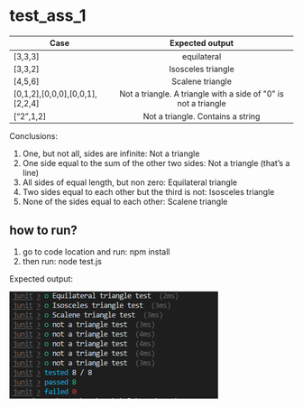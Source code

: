 
# test_ass_1


| Case          | Expected output |
| ---------- |:---------: | 
| [3,3,3]       | equilateral |
| [3,3,2]   | Isosceles triangle |  
| [4,5,6] | Scalene triangle |
| [0,1,2],[0,0,0],[0,0,1],[2,2,4] | Not a triangle. A triangle with a side of "0" is not a triangle    |  
| [“2”,1,2] | Not a triangle. Contains a string      |   


Conclusions:

1. One, but not all, sides are infinite: Not a triangle
2. One side equal to the sum of the other two sides: Not a triangle (that’s a line)
3. All sides of equal length, but non zero: Equilateral triangle
4. Two sides equal to each other but the third is not: Isosceles triangle
5. None of the sides equal to each other: Scalene triangle


## how to run?
1. go to code location and run: npm install
2. then run: node test.js

Expected output:

![alt text](https://github.com/Thug-Lyfe/test_ass_1/blob/master/1.png "expected output")



